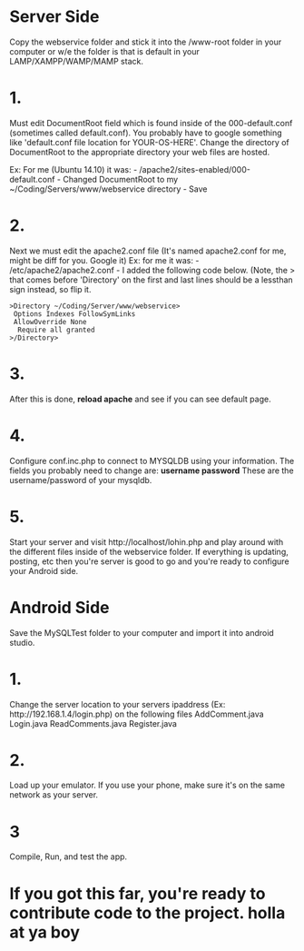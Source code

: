 <h1>Server Side</h1>
Copy the webservice folder and stick it into the /www-root folder in your computer or w/e the folder is that is default in your LAMP/XAMPP/WAMP/MAMP stack.

<h1>1.</h1>
Must edit DocumentRoot field which is found inside of the 000-default.conf (sometimes called default.conf). You probably have to google something like 'default.conf file location for YOUR-OS-HERE'. Change the directory of DocumentRoot to the appropriate directory your web files are hosted.

Ex: For me (Ubuntu 14.10) it was:
	- /apache2/sites-enabled/000-default.conf
	- Changed DocumentRoot to my ~/Coding/Servers/www/webservice directory
	- Save

<h1>2.</h1>
Next we must edit the apache2.conf file (It's named apache2.conf for me, might be diff for you. Google it)
Ex: for me it was:
	- /etc/apache2/apache2.conf
	- I added the following code below. (Note, the > that comes before 'Directory' on the first and last lines should be a lessthan sign instead, so flip it.

	>Directory ~/Coding/Server/www/webservice>
	 Options Indexes FollowSymLinks
	 AllowOverride None
	  Require all granted
	>/Directory>

<h1>3.</h1>
After this is done, <b>reload apache</b> and see if you can see default page.

<h1>4.</h1>
Configure conf.inc.php to connect to MYSQLDB using your information.
The fields you probably need to change are:
<b>username
password</b>
These are the username/password of your mysqldb.<br>

<h1>5.</h1>
Start your server and visit http://localhost/lohin.php and play around with the different files inside of the webservice folder. If everything is updating, posting, etc then you're server is good to go and you're ready to configure your Android side.


<h1>Android Side</h1>
Save the MySQLTest folder to your computer and import it into android studio.

<h1>1.</h1>
Change the server location to your servers ipaddress (Ex: http://192.168.1.4/login.php) on the following files
AddComment.java
Login.java
ReadComments.java
Register.java

<h1>2.</h1>
Load up your emulator. If you use your phone, make sure it's on the same network as your server.
<h1>3</h1>
Compile, Run, and test the app.



<h1>If you got this far, you're ready to contribute code to the project. holla at ya boy</h1>
